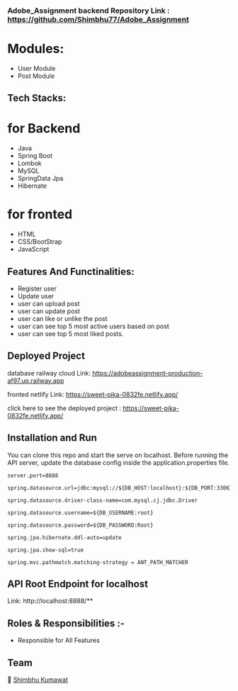 ### Adobe_Assignment backend Repository Link : https://github.com/Shimbhu77/Adobe_Assignment

# Modules:
- User Module    
- Post Module

## Tech Stacks:             
# for Backend
- Java
- Spring Boot
- Lombok
- MySQL
- SpringData Jpa
- Hibernate


# for fronted
- HTML
- CSS/BootStrap
- JavaScript

## Features And Functinalities:
    
- Register user
- Update user
- user can upload post
- user can update post
- user can like or unlike the post
- user can see top 5 most active users based on post
- user can see top 5 most liked posts.

## Deployed Project 
database railway cloud Link: https://adobeassignment-production-af97.up.railway.app

fronted netlify Link: https://sweet-pika-0832fe.netlify.app/

click here to see the deployed project : https://sweet-pika-0832fe.netlify.app/

## Installation and Run 

You can clone this repo and start the serve on localhost.
Before running the API server, update the database config inside the application.properties file.


  ``` 
server.port=8888 

spring.datasource.url=jdbc:mysql://${DB_HOST:localhost}:${DB_PORT:3306}/${DB_NAME:adobe}

spring.datasource.driver-class-name=com.mysql.cj.jdbc.Driver

spring.datasource.username=${DB_USERNAME:root}

spring.datasource.password=${DB_PASSWORD:Root}
 
 spring.jpa.hibernate.ddl-auto=update 
 
 spring.jpa.show-sql=true
 
 spring.mvc.pathmatch.matching-strategy = ANT_PATH_MATCHER
   ```

## API Root Endpoint for localhost

Link: http://localhost:8888/**

## Roles & Responsibilities :-

- Responsible for All Features

## Team 

👤 [Shimbhu Kumawat](https://github.com/Shimbhu77)
     
